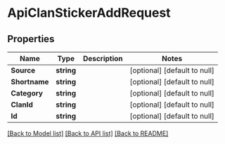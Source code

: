 # ApiClanStickerAddRequest

## Properties
Name | Type | Description | Notes
------------ | ------------- | ------------- | -------------
**Source** | **string** |  | [optional] [default to null]
**Shortname** | **string** |  | [optional] [default to null]
**Category** | **string** |  | [optional] [default to null]
**ClanId** | **string** |  | [optional] [default to null]
**Id** | **string** |  | [optional] [default to null]

[[Back to Model list]](../README.md#documentation-for-models) [[Back to API list]](../README.md#documentation-for-api-endpoints) [[Back to README]](../README.md)


